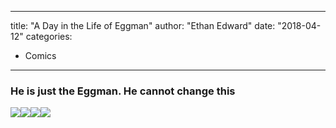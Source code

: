 
---
title: "A Day in the Life of Eggman"
author: "Ethan Edward"
date: "2018-04-12"
categories:
- Comics
---

### He is just the Eggman. He cannot change this

![](https://i0.wp.com/vrvblog.co/wp-content/uploads/2018/12/eggman_1-1024x768.png?resize=1024%2C768&#038;ssl=1)![](https://i1.wp.com/vrvblog.co/wp-content/uploads/2018/12/eggman_2-1024x768.png?resize=1024%2C768&#038;ssl=1)![](https://i2.wp.com/vrvblog.co/wp-content/uploads/2018/12/eggman_3-1024x768.png?resize=1024%2C768&#038;ssl=1)![](https://i0.wp.com/vrvblog.co/wp-content/uploads/2018/12/eggman_4_fix-1024x768.png?resize=1024%2C768&#038;ssl=1)
